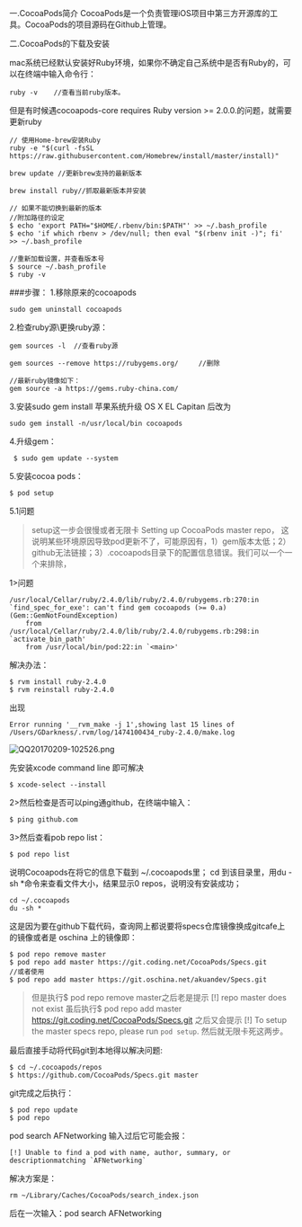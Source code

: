 一.CocoaPods简介
CocoaPods是一个负责管理iOS项目中第三方开源库的工具。CocoaPods的项目源码在Github上管理。

二.CocoaPods的下载及安装

mac系统已经默认安装好Ruby环境，如果你不确定自己系统中是否有Ruby的，可以在终端中输入命令行：
```
ruby -v    //查看当前ruby版本。
```
但是有时候遇cocoapods-core requires Ruby version >= 2.0.0.的问题，就需要更新ruby

```
// 使用Home-brew安装Ruby
ruby -e "$(curl -fsSL https://raw.githubusercontent.com/Homebrew/install/master/install)"

brew update //更新brew支持的最新版本

brew install ruby//抓取最新版本并安装

// 如果不能切换到最新的版本
//附加路径的设定
$ echo 'export PATH="$HOME/.rbenv/bin:$PATH"' >> ~/.bash_profile
$ echo 'if which rbenv > /dev/null; then eval "$(rbenv init -)"; fi' >> ~/.bash_profile

//重新加载设置，并查看版本号
$ source ~/.bash_profile
$ ruby -v

```

###步骤：
1.移除原来的cocoapods
```
sudo gem uninstall cocoapods
```

2.检查ruby源\更换ruby源：
```
gem sources -l  //查看ruby源

gem sources --remove https://rubygems.org/     //删除

//最新ruby镜像如下：
gem source -a https://gems.ruby-china.com/

```

3.安装sudo gem install 苹果系统升级 OS X EL Capitan 后改为
```
sudo gem install -n/usr/local/bin cocoapods  
```
 
4.升级gem：
```
 $ sudo gem update --system
```

5.安装cocoa pods：
```
$ pod setup
```
5.1问题
>setup这一步会很慢或者无限卡 Setting up CocoaPods master repo，
这说明某些环境原因导致pod更新不了，可能原因有，1）gem版本太低；2）github无法链接；3）.cocoapods目录下的配置信息错误。我们可以一个一个来排除，

1>问题
```
/usr/local/Cellar/ruby/2.4.0/lib/ruby/2.4.0/rubygems.rb:270:in `find_spec_for_exe': can't find gem cocoapods (>= 0.a) (Gem::GemNotFoundException)
	from /usr/local/Cellar/ruby/2.4.0/lib/ruby/2.4.0/rubygems.rb:298:in `activate_bin_path'
	from /usr/local/bin/pod:22:in `<main>'
```
解决办法：
```
$ rvm install ruby-2.4.0
$ rvm reinstall ruby-2.4.0
```

出现
```
Error running '__rvm_make -j 1',showing last 15 lines of /Users/GDarkness/.rvm/log/1474100434_ruby-2.4.0/make.log
```

![QQ20170209-102526.png](http://upload-images.jianshu.io/upload_images/2051176-d7c87984f5c4a5b6.png?imageMogr2/auto-orient/strip%7CimageView2/2/w/1240)

先安装xcode command line 即可解决
```
$ xcode-select --install
```
2>然后检查是否可以ping通github，在终端中输入：
```
$ ping github.com 
```
3>然后查看pob repo list：
```
$ pod repo list
```
说明Cocoapods在将它的信息下载到 ~/.cocoapods里；
cd  到该目录里，用du -sh *命令来查看文件大小，结果显示0 repos，说明没有安装成功；
```
cd ~/.cocoapods
du -sh *
```
这是因为要在github下载代码，查询网上都说要将specs仓库镜像换成gitcafe上的镜像或者是 oschina 上的镜像即：
```
$ pod repo remove master
$ pod repo add master https://git.coding.net/CocoaPods/Specs.git
//或者使用
$ pod repo add master https://git.oschina.net/akuandev/Specs.git
```
>但是执行$ pod repo remove master之后老是提示
[!] repo master does not exist
虽后执行$ pod repo add master https://git.coding.net/CocoaPods/Specs.git 之后又会提示
[!] To setup the master specs repo, please run `pod setup`.
然后就无限卡死这两步。

最后直接手动将代码git到本地得以解决问题:
```
$ cd ~/.cocoapods/repos
$ https://github.com/CocoaPods/Specs.git master
 ```
git完成之后执行：
```
$ pod repo update
$ pod repo
```



pod search AFNetworking 输入过后它可能会报：
```
[!] Unable to find a pod with name, author, summary, or descriptionmatching `AFNetworking`
```
解决方案是：
```
rm ~/Library/Caches/CocoaPods/search_index.json
```
后在一次输入：pod search AFNetworking

